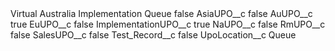 <?xml version="1.0" encoding="UTF-8"?>
<CustomMetadata xmlns="http://soap.sforce.com/2006/04/metadata" xmlns:xsi="http://www.w3.org/2001/XMLSchema-instance" xmlns:xsd="http://www.w3.org/2001/XMLSchema">
    <label>Virtual Australia Implementation Queue</label>
    <protected>false</protected>
    <values>
        <field>AsiaUPO__c</field>
        <value xsi:type="xsd:boolean">false</value>
    </values>
    <values>
        <field>AuUPO__c</field>
        <value xsi:type="xsd:boolean">true</value>
    </values>
    <values>
        <field>EuUPO__c</field>
        <value xsi:type="xsd:boolean">false</value>
    </values>
    <values>
        <field>ImplementationUPO__c</field>
        <value xsi:type="xsd:boolean">true</value>
    </values>
    <values>
        <field>NaUPO__c</field>
        <value xsi:type="xsd:boolean">false</value>
    </values>
    <values>
        <field>RmUPO__c</field>
        <value xsi:type="xsd:boolean">false</value>
    </values>
    <values>
        <field>SalesUPO__c</field>
        <value xsi:type="xsd:boolean">false</value>
    </values>
    <values>
        <field>Test_Record__c</field>
        <value xsi:type="xsd:boolean">false</value>
    </values>
    <values>
        <field>UpoLocation__c</field>
        <value xsi:type="xsd:string">Queue</value>
    </values>
</CustomMetadata>
